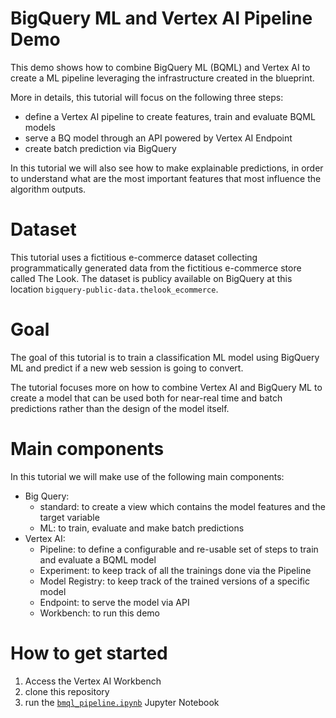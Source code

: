 # BigQuery ML and Vertex AI Pipeline Demo

This demo shows how to combine BigQuery ML (BQML) and Vertex AI to create a ML pipeline leveraging the infrastructure created in the blueprint.

More in details, this tutorial will focus on the following three steps:

- define a Vertex AI pipeline to create features, train and evaluate BQML models
- serve a BQ model through an API powered by Vertex AI Endpoint
- create batch prediction via BigQuery

In this tutorial we will also see how to make explainable predictions, in order to understand what are the most important features that most influence the algorithm outputs.

# Dataset

This tutorial uses a fictitious e-commerce dataset collecting programmatically generated data from the fictitious e-commerce store called The Look. The dataset is publicy available on BigQuery at this location `bigquery-public-data.thelook_ecommerce`.

# Goal

The goal of this tutorial is to train a classification ML model using BigQuery ML and predict if a new web session is going to convert.

The tutorial focuses more on how to combine Vertex AI and BigQuery ML to create a model that can be used both for near-real time and batch predictions rather than the design of the model itself.

# Main components

In this tutorial we will make use of the following main components:
- Big Query:
	- standard: to create a view which contains the model features and the target variable
	- ML: to train, evaluate and make batch predictions
- Vertex AI:
	- Pipeline: to define a configurable and re-usable set of steps to train and evaluate a BQML model
	- Experiment: to keep track of all the trainings done via the Pipeline
	- Model Registry: to keep track of the trained versions of a specific model
	- Endpoint: to serve the model via API
	- Workbench: to run this demo

# How to get started

1. Access the Vertex AI Workbench
2. clone this repository
2. run the [`bmql_pipeline.ipynb`](bmql_pipeline.ipynb) Jupyter Notebook